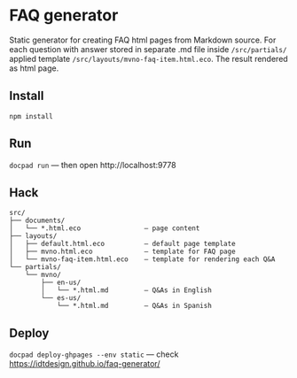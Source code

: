 # FAQ generator

Static generator for creating FAQ html pages from Markdown source.
For each question with answer stored in separate .md file inside `/src/partials/` applied template `/src/layouts/mvno-faq-item.html.eco`. 
The result rendered as html page.

## Install

`npm install`

## Run 

`docpad run` — then open http://localhost:9778

## Hack

```
src/
├── documents/
│   └── *.html.eco                — page content
├── layouts/
│   ├── default.html.eco          — default page template
│   ├── mvno.html.eco             — template for FAQ page
│   └── mvno-faq-item.html.eco    — template for rendering each Q&A
└── partials/
    └── mvno/
        ├── en-us/
        │   └── *.html.md         — Q&As in English
        └── es-us/
            └── *.html.md         — Q&As in Spanish
```

## Deploy

`docpad deploy-ghpages --env static` — check https://idtdesign.github.io/faq-generator/

